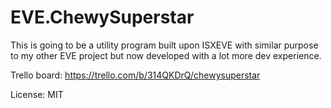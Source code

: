 # EVE.ChewySuperstar

This is going to be a utility program built upon ISXEVE with similar purpose to my other EVE project but now developed with a lot more dev experience.

Trello board: https://trello.com/b/314QKDrQ/chewysuperstar

License: MIT
